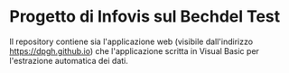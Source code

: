 # Progetto di Infovis sul Bechdel Test
Il repository contiene sia l'applicazione web (visibile dall'indirizzo <a href="https://dpgh.github.io">https://dpgh.github.io</a>) che l'applicazione scritta in Visual Basic per l'estrazione automatica dei dati.
